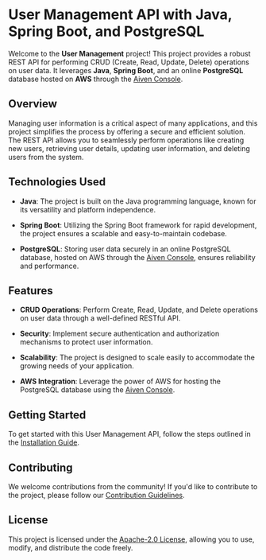 # User Management API with Java, Spring Boot, and PostgreSQL

Welcome to the **User Management** project! This project provides a robust REST API for performing CRUD (Create, Read, Update, Delete) operations on user data. It leverages **Java**, **Spring Boot**, and an online **PostgreSQL** database hosted on **AWS** through the [Aiven Console](https://aiven.io/).

## Overview

Managing user information is a critical aspect of many applications, and this project simplifies the process by offering a secure and efficient solution. The REST API allows you to seamlessly perform operations like creating new users, retrieving user details, updating user information, and deleting users from the system.

## Technologies Used

- **Java**: The project is built on the Java programming language, known for its versatility and platform independence.
  
- **Spring Boot**: Utilizing the Spring Boot framework for rapid development, the project ensures a scalable and easy-to-maintain codebase.

- **PostgreSQL**: Storing user data securely in an online PostgreSQL database, hosted on AWS through the [Aiven Console](https://aiven.io/), ensures reliability and performance.

## Features

- **CRUD Operations**: Perform Create, Read, Update, and Delete operations on user data through a well-defined RESTful API.

- **Security**: Implement secure authentication and authorization mechanisms to protect user information.

- **Scalability**: The project is designed to scale easily to accommodate the growing needs of your application.

- **AWS Integration**: Leverage the power of AWS for hosting the PostgreSQL database using the [Aiven Console](https://aiven.io/).

## Getting Started

To get started with this User Management API, follow the steps outlined in the [Installation Guide](#).

## Contributing

We welcome contributions from the community! If you'd like to contribute to the project, please follow our [Contribution Guidelines](#).

## License

This project is licensed under the [Apache-2.0 License](https://opensource.org/licenses/Apache-2.0), allowing you to use, modify, and distribute the code freely.
